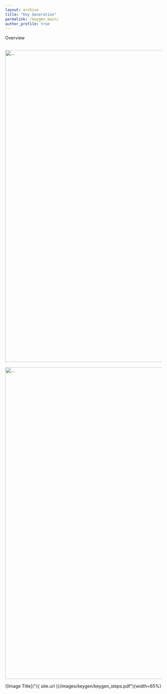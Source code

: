 ```yaml
---
layout: archive
title: "Key Generation"
permalink: /keygen_main/
author_profile: true
---
```

Overview

<br />
<img align="center" width="1000" src="{{ site.url }}/images/keygen/keygen_wireless_channel.png" alt="...">
<br />

<br />
<img align="center" width="1000" src="{{ site.url }}/images/keygen/keygen_steps.pdf" alt="...">
<br />

![Image Title]("{{ site.url }}/images/keygen/keygen_steps.pdf"){width=65%}
